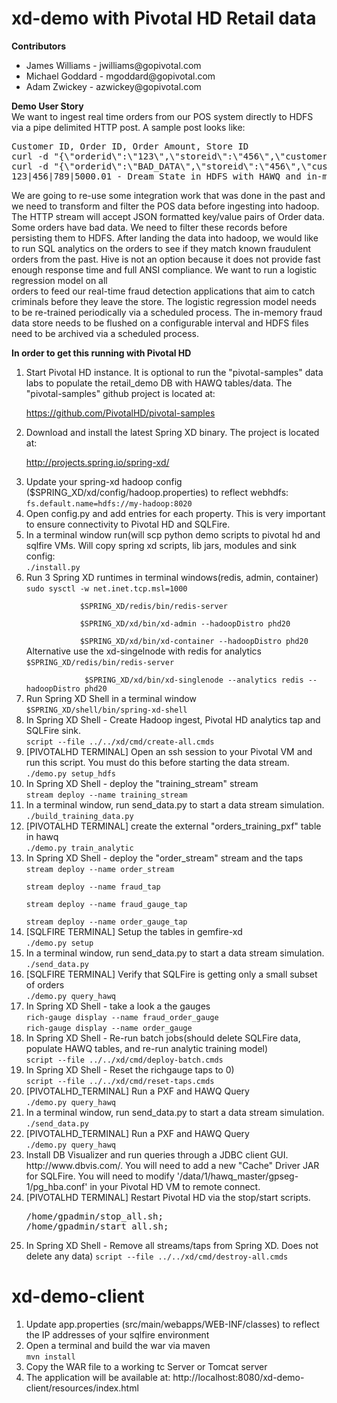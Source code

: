 xd-demo with Pivotal HD Retail data
===================================

<strong>Contributors</strong><br/>
<ul>
<li>James Williams - jwilliams@gopivotal.com</li>
<li>Michael Goddard - mgoddard@gopivotal.com</li>
<li>Adam Zwickey - azwickey@gopivotal.com</li>
</ul>

<strong>Demo User Story</strong><br/>
We want to ingest real time orders from our POS system directly to HDFS via a pipe delimited HTTP post. 
A sample post looks like:

<pre>Customer ID, Order ID, Order Amount, Store ID
curl -d "{\"orderid\":\"123\",\"storeid\":\"456\",\"customerid\":\"789\",\"orderamount\":\"5000.01\"}" http://localhost:8000 - Good Post
curl -d "{\"orderid\":\"BAD_DATA\",\"storeid\":\"456\",\"customerid\":\"789\",\"orderamount\":\"5000.01\"}" http://localhost:8000 - Bad Post
123|456|789|5000.01 - Dream State in HDFS with HAWQ and in-memory Query
</pre>

We are going to re-use some integration work that was done in the past and we need to transform and filter the POS data before 
ingesting into hadoop. The HTTP stream will accept JSON formatted key/value pairs of Order data. 
Some orders have bad data. We need to filter these records before persisting them to HDFS. After landing the data into hadoop, 
we would like to run SQL analytics on the orders to see if they match known fraudulent orders from the past. Hive is not an option 
because it does not provide fast enough response time and full ANSI compliance. We want to run a logistic regression model on all  
orders to feed our real-time fraud detection applications that aim to catch criminals before they leave the store. The logistic regression 
model needs to be re-trained periodically via a scheduled process. The in-memory fraud data store needs to be flushed on a configurable
interval and HDFS files need to be archived via a scheduled process. 

<strong>In order to get this running with Pivotal HD</strong>
<ol>
<li>Start Pivotal HD instance. It is optional to run the "pivotal-samples" data labs to populate the retail_demo
DB with HAWQ tables/data. The "pivotal-samples" github project is located at: 

https://github.com/PivotalHD/pivotal-samples</li>

<li>Download and install the latest Spring XD binary. The project is located at: 

http://projects.spring.io/spring-xd/</li>

<li>Update your spring-xd hadoop config ($SPRING_XD/xd/config/hadoop.properties) to reflect webhdfs:
<code>fs.default.name=hdfs://my-hadoop:8020</code></li>

<li>Open config.py and add entries for each property. This is very important to ensure connectivity to Pivotal HD and SQLFire.</li>

<li>In a terminal window run(will scp python demo scripts to pivotal hd and sqlfire VMs. Will copy spring xd scripts, lib jars, modules and sink config:
   <br/><code>./install.py</code>
</li> 
<li>Run 3 Spring XD runtimes in terminal windows(redis, admin, container)
  <br/><code>sudo sysctl -w net.inet.tcp.msl=1000<br/>
            $SPRING_XD/redis/bin/redis-server<br/>
            $SPRING_XD/xd/bin/xd-admin --hadoopDistro phd20<br/>
            $SPRING_XD/xd/bin/xd-container --hadoopDistro phd20</code>
  <br/>Alternative use the xd-singelnode with redis for analytics
  <br/><code>$SPRING_XD/redis/bin/redis-server<br/>
             $SPRING_XD/xd/bin/xd-singlenode --analytics redis --hadoopDistro phd20</code>
</li>

<li>Run Spring XD Shell in a terminal window  
<br/><code>$SPRING_XD/shell/bin/spring-xd-shell</code>
</li>
<li>In Spring XD Shell - Create Hadoop ingest, Pivotal HD analytics tap and SQLFire sink.
<br/><code>script --file ../../xd/cmd/create-all.cmds</code></li>

<li>[PIVOTALHD TERMINAL] Open an ssh session to your Pivotal VM and run this script. You must do this before starting the data stream.
   <br/><code>./demo.py setup_hdfs</code>
</li>

<li>In Spring XD Shell - deploy the "training_stream" stream 
	<br/><code>stream deploy --name training_stream</code> 
</li>

<li>In a terminal window, run send_data.py to start a data stream simulation.
   <br/><code>./build_training_data.py</code>
</li>

<li>[PIVOTALHD TERMINAL] create the external "orders_training_pxf" table in hawq
	<br/><code>./demo.py train_analytic</code>
</li>

<li>In Spring XD Shell - deploy the "order_stream" stream and the taps
	<br/><code>stream deploy --name order_stream
	<br/>stream deploy --name fraud_tap
	<br/>stream deploy --name fraud_gauge_tap
	<br/>stream deploy --name order_gauge_tap</code>
</li>

<li>[SQLFIRE TERMINAL] Setup the tables in gemfire-xd
	<br/><code>./demo.py setup</code>
</li>

<li>In a terminal window, run send_data.py to start a data stream simulation.
   <br/><code>./send_data.py</code>
</li>

<li>[SQLFIRE TERMINAL] Verify that SQLFire is getting only a small subset of orders
	<br/><code>./demo.py query_hawq</code>
</li>

<li>In Spring XD Shell - take a look a the gauges 
	<br/><code>rich-gauge display --name fraud_order_gauge</code>
	<br/><code>rich-gauge display --name order_gauge</code> 
</li>

<li>In Spring XD Shell - Re-run batch jobs(should delete SQLFire data, populate HAWQ tables, and re-run analytic training model)
	<br/><code>script --file ../../xd/cmd/deploy-batch.cmds</code>
</li>

<li>In Spring XD Shell - Reset the richgauge taps to 0)
<br/><code>script --file ../../xd/cmd/reset-taps.cmds</code></li>

<li>[PIVOTALHD_TERMINAL] Run a PXF and HAWQ Query
   <br/><code>./demo.py query_hawq</code>
</li>

<li>In a terminal window, run send_data.py to start a data stream simulation.
   <br/><code>./send_data.py</code>
</li>

<li>[PIVOTALHD_TERMINAL] Run a PXF and HAWQ Query
   <br/><code>./demo.py query_hawq</code>
</li>


<li>Install DB Visualizer and run queries through a JDBC client GUI. http://www.dbvis.com/.
You will need to add a new "Cache" Driver JAR for SQLFire. You will need to modify '/data/1/hawq_master/gpseg-1/pg_hba.conf' in your Pivotal HD VM to remote connect.
</li>
<li>[PIVOTALHD TERMINAL] Restart Pivotal HD via the stop/start scripts.
<pre>
/home/gpadmin/stop_all.sh;
/home/gpadmin/start_all.sh;</pre>
</li>

<li>In Spring XD Shell - Remove all streams/taps from Spring XD. Does not delete any data)
<code>script --file ../../xd/cmd/destroy-all.cmds</code></li>
</ol>

xd-demo-client
==============
<ol>
	<li>Update app.properties (src/main/webapps/WEB-INF/classes) to reflect the IP addresses 
	of your sqlfire environment</li>
	<li>Open a terminal and build the war via maven
	<br/><code>mvn install</code>
	</li>
	<li>Copy the WAR file to a working tc Server or Tomcat server</li>
	<li>The application will be available at: http://localhost:8080/xd-demo-client/resources/index.html</li>
</ol>

